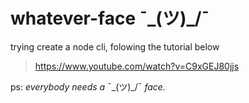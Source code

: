 # whatever-face ¯\_(ツ)_/¯

trying create a node cli, folowing the tutorial below

> https://www.youtube.com/watch?v=C9xGEJ80jjs

ps: *everybody needs a* ¯\_(ツ)_/¯ *face.*
